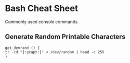 # Bash Cheat Sheet
Commonly used console commands.

## Generate Random Printable Characters
```
get_devrand () {
tr -cd "[:graph:]" < /dev/random | head -c 255
}
```
